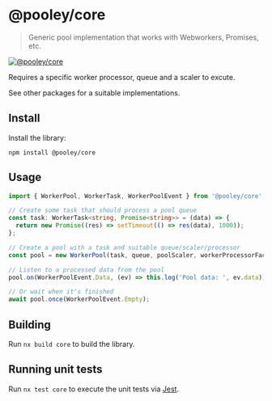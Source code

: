 # @pooley/core

> Generic pool implementation that works with Webworkers, Promises, etc.

[![@pooley/core](https://badge.fury.io/js/@pooley%2Fcore.svg)](https://badge.fury.io/js/@pooley%2Fcore)

Requires a specific worker processor, queue and a scaler to excute.

See other packages for a suitable implementations.

## Install

Install the library:

```
npm install @pooley/core
```

## Usage

```ts
import { WorkerPool, WorkerTask, WorkerPoolEvent } from '@pooley/core';

// Create some task that should process a pool queue
const task: WorkerTask<string, Promise<string>> = (data) => {
  return new Promise((res) => setTimeout(() => res(data), 1000));
};

// Create a pool with a task and suitable queue/scaler/processor
const pool = new WorkerPool(task, queue, poolScaler, workerProcessorFactory);

// Listen to a processed data from the pool
pool.on(WorkerPoolEvent.Data, (ev) => this.log('Pool data: ', ev.data));

// Or wait when it's finished
await pool.once(WorkerPoolEvent.Empty);
```

## Building

Run `nx build core` to build the library.

## Running unit tests

Run `nx test core` to execute the unit tests via [Jest](https://jestjs.io).
